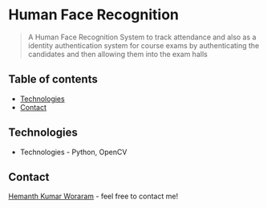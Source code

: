 # Human Face Recognition

> A Human Face Recognition System to track attendance and also as a identity authentication system for course exams by authenticating the candidates and then allowing them into the exam halls

## Table of contents
* [Technologies](#technologies)
* [Contact](#contact)

## Technologies
* Technologies - Python, OpenCV

## Contact
[Hemanth Kumar Woraram](https://hemanthkumarw.com/) - feel free to contact me!
